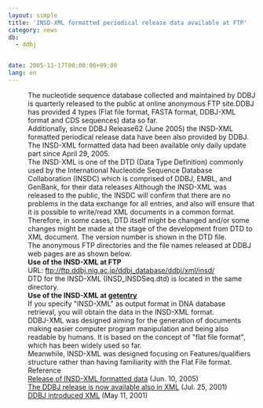 ```yaml
---
layout: simple
title: 'INSD-XML formatted periodical release data available at FTP'
category: news
db:
  - ddbj


date: 2005-11-17T00:00:00+09:00
lang: en
---
```


<html>
<dd>The nucleotide sequence database collected and maintained by DDBJ is quarterly released to the public at online anonymous FTP site.DDBJ has provided 4 types (Flat file format, FASTA format, DDBJ-XML format and CDS sequences) data so far.
<dd>Additionally, since DDBJ Release62 (June 2005) the INSD-XML formatted periodical release data have been also provided by DDBJ. The INSD-XML formatted data had been available only daily update part since April 29, 2005.
<dd>The INSD-XML is one of the DTD (Data Type Definition) commonly used by the International Nucleotide Sequence Database Collaboration (INSDC) which is comprised of DDBJ, EMBL, and GenBank, for their data releases.Although the INSD-XML was released to the public, the INSDC will confirm that there are no problems in the data exchange for all entries, and also will ensure that it is possible to write/read XML documents in a common format. Therefore, in some cases, DTD itself might be changed and/or some changes might be made at the stage of the development from DTD to XML document. The version number is shown in the DTD file.
<dd>The anonymous FTP directories and the file names released at DDBJ web pages are as shown below.
<dd><b>Use of the INSD-XML at FTP</b>
<dd>URL: <a href="https://ddbj.nig.ac.jp/public/ddbj_database/ddbj/xml/insd/">ftp://ftp.ddbj.nig.ac.jp/ddbj_database/ddbj/xml/insd/</a>
<dd>DTD for the INSD-XML (INSD_INSDSeq.dtd) is located in the same directory.
<dd><b>Use of the INSD-XML at <a href="http://getentry.ddbj.nig.ac.jp/top-e.html">getentry</a></b>
<dd>If you specify "INSD-XML" as output format in DNA database retrieval, you will obtain the data in the INSD-XML format.
<dd>DDBJ-XML was designed aiming for the generation of documents making easier computer program manipulation and being also readable by humans. It is based on the concept of "flat file format", which has been widely used so far.
<dd>Meanwhile, INSD-XML was designed focusing on Features/qualifiers structure rather than having familiarity with the Flat File format.
<dd>Reference
<dd><a href="#050223">Release of INSD-XML formatted data</a> (Jun. 10, 2005)
<dd><a href="/whatsnew/2001-e.html#010725">The DDBJ release is now available also in XML</a> (Jul. 25, 2001)
<dd><a href="/whatsnew/2001-e.html#010511">DDBJ introduced XML</a> (May 11, 2001)</dd>
</dd>
</dd>
</dd>
</dd>
</dd>
</dd>
</dd>
</dd>
</dd>
</dd>
</dd>
</dd>
</dd>
</dd>
</html>
